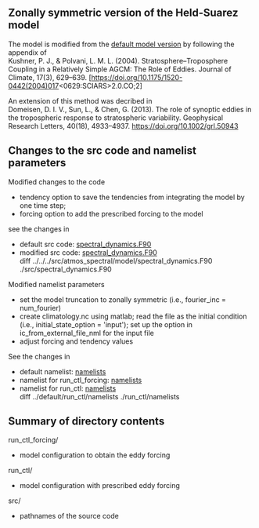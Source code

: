## Zonally symmetric version of the Held-Suarez model
The model is modified from the [default model version](../default) by following the appendix of  
Kushner, P. J., & Polvani, L. M. L. (2004). Stratosphere–Troposphere Coupling in a Relatively Simple AGCM: The Role of Eddies. Journal of Climate, 17(3), 629–639. [https://doi.org/10.1175/1520-0442(2004)017<0629:SCIARS>2.0.CO;2] 

An extension of this method was decribed in  
Domeisen, D. I. V., Sun, L., & Chen, G. (2013). The role of synoptic eddies in the tropospheric response to stratospheric variability. Geophysical Research Letters, 40(18), 4933–4937. https://doi.org/10.1002/grl.50943

## Changes to the src code and namelist parameters
Modified changes to the code 
- tendency option to save the tendencies from integrating the model by one time step; 
- forcing option to add the prescribed forcing to the model  

see the changes in
- default src code: [spectral_dynamics.F90](../../../src/atmos_spectral/model/spectral_dynamics.F90)
- modified src code: [spectral_dynamics.F90](./src/spectral_dynamics.F90)  
diff ../../../src/atmos_spectral/model/spectral_dynamics.F90 ./src/spectral_dynamics.F90

Modified namelist parameters
- set the model truncation to zonally symmetric (i.e., fourier_inc = num_fourier)
- create climatology.nc using matlab; read the file as the initial condition (i.e., initial_state_option    = 'input'); set up the option in ic_from_external_file_nml for the input file
- adjust forcing and tendency values

See the changes in
- default namelist: [namelists](../default/run_ctl/namelists)
- namelist for run_ctl_forcing: [namelists](./run_ctl_forcing/namelists)
- namelist for run_ctl: [namelists](./run_ctl/namelists)  
diff ../default/run_ctl/namelists ./run_ctl/namelists

## Summary of directory contents
run_ctl_forcing/  
- model configuration to obtain the eddy forcing

run_ctl/  
- model configuration with prescribed eddy forcing

src/  
- pathnames of the source code 
